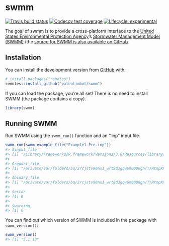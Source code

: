 
<!-- README.md is generated from README.Rmd. Please edit that file -->

# swmm

<!-- badges: start -->

[![Travis build
status](https://travis-ci.org/paleolimbot/swmm.svg?branch=master)](https://travis-ci.org/paleolimbot/swmm)
[![Codecov test
coverage](https://codecov.io/gh/paleolimbot/swmm/branch/master/graph/badge.svg)](https://codecov.io/gh/paleolimbot/swmm?branch=master)
[![Lifecycle:
experimental](https://img.shields.io/badge/lifecycle-experimental-orange.svg)](https://www.tidyverse.org/lifecycle/#experimental)
<!-- badges: end -->

The goal of swmm is to provide a cross-platform interface to the [United
States Environmental Protection Agency](https://www.epa.gov/)’s
[Stormwater Management Model
(SWMM)](https://www.epa.gov/water-research/storm-water-management-model-swmm)
(the [source for SWMM is also available on
GitHub](https://github.com/USEPA/Stormwater-Management-Model).

## Installation

You can install the development version from
[GitHub](https://github.com/) with:

``` r
# install.packages("remotes")
remotes::install_github("paleolimbot/swmm")
```

If you can load the package, you’re all set\! There is no need to
install SWMM (the package contains a copy).

``` r
library(swmm)
```

## Running SWMM

Run SWMM using the `swmm_run()` function and an “.inp” input file.

``` r
swmm_run(swmm_example_file("Example1-Pre.inp"))
#> $input_file
#> [1] "/Library/Frameworks/R.framework/Versions/3.6/Resources/library/swmm/swmm_examples/Example1-Pre.inp"
#> 
#> $report_file
#> [1] "/private/var/folders/bq/2rcjstv90nx1_wrt8d3gqw6m0000gn/T/RtmpXXoKJo/file140e63d516314.rpt"
#> 
#> $binary_file
#> [1] "/private/var/folders/bq/2rcjstv90nx1_wrt8d3gqw6m0000gn/T/RtmpXXoKJo/file140e62a3fd57f.out"
#> 
#> $error
#> [1] 0
#> 
#> $warning
#> [1] 0
```

You can find out which version of SWMM is included in the package with
`swmm_version()`:

``` r
swmm_version()
#> [1] "5.1.13"
```
